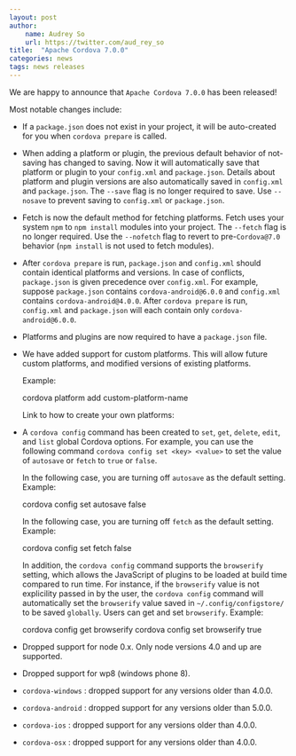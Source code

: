 ```yaml
---
layout: post
author:
    name: Audrey So
    url: https://twitter.com/aud_rey_so
title:  "Apache Cordova 7.0.0"
categories: news
tags: news releases
---
```


We are happy to announce that `Apache Cordova 7.0.0` has been released!

Most notable changes include:
* If a `package.json` does not exist in your project, it will be auto-created for you when `cordova prepare` is called.
* When adding a platform or plugin, the previous default behavior of not-saving has changed to saving. Now it will automatically save that platform or plugin to your `config.xml` and `package.json`. Details about platform and plugin versions are also automatically saved in `config.xml` and `package.json`. The `--save` flag is no longer required to save. Use `--nosave` to prevent saving to `config.xml` or `package.json`.
* Fetch is now the default method for fetching platforms. Fetch uses your system `npm` to `npm install` modules into your project. The `--fetch` flag is no longer required. Use the `--nofetch` flag to revert to pre-`Cordova@7.0` behavior (`npm install` is not used to fetch modules).
* After `cordova prepare` is run, `package.json` and `config.xml` should contain identical platforms and versions.  In case of conflicts, `package.json` is given precedence over `config.xml`. For example, suppose `package.json` contains `cordova-android@6.0.0` and `config.xml` contains `cordova-android@4.0.0`. After `cordova prepare` is run, `config.xml` and `package.json` will each contain only `cordova-android@6.0.0`.
* Platforms and plugins are now required to have a `package.json` file.
* We have added support for custom platforms. This will allow future custom platforms, and modified versions of existing platforms.

	Example: 

	cordova platform add custom-platform-name

	Link to how to create your own platforms:

* A `cordova config` command has been created to `set`, `get`, `delete`, `edit`, and `list` global Cordova options. For example, you can use the following command `cordova config set <key> <value>` to set the value of `autosave` or `fetch` to `true` or `false`. 

 	In the following case, you are turning off `autosave` as the default setting. Example: 

	cordova config set autosave false

	In the following case, you are turning off `fetch` as the default setting.
	Example:

	cordova config set fetch false

	In addition, the `cordova config` command supports the `browserify` setting, which allows the JavaScript of plugins to be loaded at build time compared to run time. For instance, if the `browserify` value is not explicility passed in by the user, the `cordova config` command will automatically set the `browserify` value saved in `~/.config/configstore/` to be saved `globally`. Users can get and set `browserify`. Example:
	
	cordova config get browserify
	cordova config set browserify true

* Dropped support for node 0.x. Only node versions 4.0 and up are supported.
* Dropped support for wp8 (windows phone 8).
* `cordova-windows` : dropped support for any versions older than 4.0.0.
* `cordova-android` : dropped support for any versions older than 5.0.0.
* `cordova-ios` : dropped support for any versions older than 4.0.0.
* `cordova-osx` : dropped support for any versions older than 4.0.0.
 